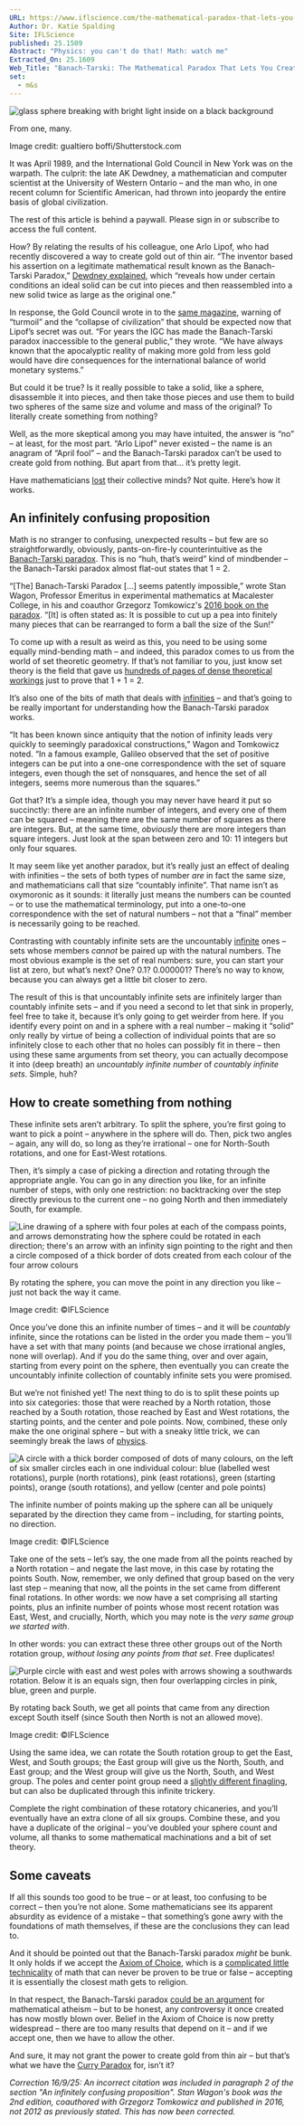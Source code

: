 ```yaml
---
URL: https://www.iflscience.com/the-mathematical-paradox-that-lets-you-create-something-from-nothing-80687
Author: Dr. Katie Spalding
Site: IFLScience
published: 25.1509
Abstract: "Physics: you can't do that! Math: watch me"
Extracted_On: 25.1609
Web_Title: "Banach-Tarski: The Mathematical Paradox That Lets You Create Something From Nothing"
set:
  - m&s
---
```


![glass sphere breaking with bright light inside on a black background](https://assets.iflscience.com/assets/articleNo/80687/aImg/86459/breaking-glass-s.jpg)

From one, many.

Image credit: gualtiero boffi/Shutterstock.com

It was April 1989, and the International Gold Council in New York was on the warpath. The culprit: the late AK Dewdney, a mathematician and computer scientist at the University of Western Ontario – and the man who, in one recent column for Scientific American, had thrown into jeopardy the entire basis of global civilization.

The rest of this article is behind a paywall. Please sign in or subscribe to access the full content.

How? By relating the results of his colleague, one Arlo Lipof, who had recently discovered a way to create gold out of thin air. “The inventor based his assertion on a legitimate mathematical result known as the Banach-Tarski Paradox,” [Dewdney explained](https://www.jstor.org/stable/24987222), which “reveals how under certain conditions an ideal solid can be cut into pieces and then reassembled into a new solid twice as large as the original one.”

In response, the Gold Council wrote in to the [same magazine](https://www.imsc.res.in/~sitabhra/teaching/sb18/Dewdney_ScientificAmerican_1989_Sept_Computer_Recreations.pdf), warning of “turmoil” and the “collapse of civilization” that should be expected now that Lipof’s secret was out. “For years the IGC has made the Banach-Tarski paradox inaccessible to the general public,” they wrote. “We have always known that the apocalyptic reality of making more gold from less gold would have dire consequences for the international balance of world monetary systems.”

But could it be true? Is it really possible to take a solid, like a sphere, disassemble it into pieces, and then take those pieces and use them to build two spheres of the same size and volume and mass of the original? To literally create something from nothing?

Well, as the more skeptical among you may have intuited, the answer is “no” – at least, for the most part. “Arlo Lipof” never existed – the name is an anagram of “April fool” – and the Banach-Tarski paradox can’t be used to create gold from nothing. But apart from that… it’s pretty legit.

Have mathematicians [lost](https://www.iflscience.com/15-paradoxes-that-will-make-your-head-explode-45410) their collective minds? Not quite. Here’s how it works.

## **An infinitely confusing proposition**

Math is no stranger to confusing, unexpected results – but few are so straightforwardly, obviously, pants-on-fire-ly counterintuitive as the [Banach-Tarski paradox](https://www.impan.pl/pl/wydawnictwa/czasopisma-i-serie-wydawnicze/fundamenta-mathematicae/all/6/0/92559/sur-la-decomposition-des-ensembles-de-points-en-parties-respectivement-congruentes). This is no “huh, that’s weird” kind of mindbender – the Banach-Tarski paradox almost flat-out states that 1 = 2.

“[The] Banach-Tarski Paradox […] seems patently impossible,” wrote Stan Wagon, Professor Emeritus in experimental mathematics at Macalester College, in his and coauthor Grzegorz Tomkowicz's [2016 book on the paradox](https://www.cambridge.org/core/books/banachtarski-paradox/9C1FEAACF5EF6EB51C99F67136C8FCCB). “[It] is often stated as: It is possible to cut up a pea into finitely many pieces that can be rearranged to form a ball the size of the Sun!”

To come up with a result as weird as this, you need to be using some equally mind-bending math – and indeed, this paradox comes to us from the world of set theoretic geometry. If that’s not familiar to you, just know set theory is the field that gave us [hundreds of pages of dense theoretical workings](https://lesharmoniesdelesprit.wordpress.com/wp-content/uploads/2015/11/whiteheadrussell-principiamathematicavolumei.pdf) just to prove that 1 + 1 = 2. 

It’s also one of the bits of math that deals with [infinities](https://www.iflscience.com/welcome-to-hilberts-grand-hotel-a-crash-course-in-understanding-infinity-60451) – and that’s going to be really important for understanding how the Banach-Tarski paradox works. 

“It has been known since antiquity that the notion of infinity leads very quickly to seemingly paradoxical constructions,” Wagon and Tomkowicz noted. “In a famous example, Galileo observed that the set of positive integers can be put into a one-one correspondence with the set of square integers, even though the set of nonsquares, and hence the set of all integers, seems more numerous than the squares.”

Got that? It’s a simple idea, though you may never have heard it put so succinctly: there are an infinite number of integers, and every one of them can be squared – meaning there are the same number of squares as there are integers. But, at the same time, _obviously_ there are more integers than square integers. Just look at the span between zero and 10: 11 integers but only four squares.

It may seem like yet another paradox, but it’s really just an effect of dealing with infinities – the sets of both types of number _are_ in fact the same size, and mathematicians call that size “countably infinite”. That name isn’t as oxymoronic as it sounds: it literally just means the numbers can be counted – or to use the mathematical terminology, put into a one-to-one correspondence with the set of natural numbers – not that a “final” member is necessarily going to be reached.

Contrasting with countably infinite sets are the uncountably [infinite](https://www.iflscience.com/sometimes-our-brains-think-infinity-is-smaller-than-real-numbers-what-the-heck-76101) ones – sets whose members _cannot_ be paired up with the natural numbers. The most obvious example is the set of real numbers: sure, you can start your list at zero, but what’s next? One? 0.1? 0.000001? There’s no way to know, because you can always get a little bit closer to zero.

The result of this is that uncountably infinite sets are infinitely larger than countably infinite sets – and if you need a second to let that sink in properly, feel free to take it, because it’s only going to get weirder from here. If you identify every point on and in a sphere with a real number – making it “solid” only really by virtue of being a collection of individual points that are so infinitely close to each other that no holes can possibly fit in there – then using these same arguments from set theory, you can actually decompose it into (deep breath) an _uncountably infinite number_ of _countably infinite sets_. Simple, huh?

## **How to create something from nothing**

These infinite sets aren’t arbitrary. To split the sphere, you’re first going to want to pick a point – anywhere in the sphere will do. Then, pick two angles – again, any will do, so long as they’re irrational – one for North-South rotations, and one for East-West rotations.

Then, it’s simply a case of picking a direction and rotating through the appropriate angle. You can go in any direction you like, for an infinite number of steps, with only one restriction: no backtracking over the step directly previous to the current one – no going North and then immediately South, for example.

![Line drawing of a sphere with four poles at each of the compass points, and arrows demonstrating how the sphere could be rotated in each direction; there's an arrow with an infinity sign pointing to the right and then a circle composed of a thick border of dots created from each colour of the four arrow colours](https://assets.iflscience.com/assets/articleNo/80687/iImg/86456/Banach-Tarski%20paradox%20sphere%20illustrations%20Image%201%20-%20v2.jpg "Line drawing of a sphere with four poles at each of the compass points, and arrows demonstrating how the sphere could be rotated in each direction; there's an arrow with an infinity sign pointing to the right and then a circle composed of a thick border of dots created from each colour of the four arrow colours")

By rotating the sphere, you can move the point in any direction you like – just not back the way it came.

Image credit: ©IFLScience

Once you’ve done this an infinite number of times – and it will be _countably_ infinite, since the rotations can be listed in the order you made them – you’ll have a set with that many points (and because we chose irrational angles, none will overlap). And if you do the same thing, over and over again, starting from every point on the sphere, then eventually you can create the uncountably infinite collection of countably infinite sets you were promised.

But we’re not finished yet! The next thing to do is to split these points up into six categories: those that were reached by a North rotation, those reached by a South rotation, those reached by East and West rotations, the starting points, and the center and pole points. Now, combined, these only make the one original sphere – but with a sneaky little trick, we can seemingly break the laws of [physics](https://www.iflscience.com/tags/physics).

![A circle with a thick border composed of dots of many colours, on the left of six smaller circles each in one individual colour: blue (labelled west rotations), purple (north rotations), pink (east rotations), green (starting points), orange (south rotations), and yellow (center and pole points)](https://assets.iflscience.com/assets/articleNo/80687/iImg/86457/Banach-Tarski%20paradox%20sphere%20illustrations%20Image%202%20-%20v2.jpg "A circle with a thick border composed of dots of many colours, on the left of six smaller circles each in one individual colour: blue (labelled west rotations), purple (north rotations), pink (east rotations), green (starting points), orange (south rotations), and yellow (center and pole points)")

The infinite number of points making up the sphere can all be uniquely separated by the direction they came from – including, for starting points, no direction.

Image credit: ©IFLScience

Take one of the sets – let’s say, the one made from all the points reached by a North rotation – and negate the last move, in this case by rotating the points South. Now, remember, we only defined that group based on the very last step – meaning that now, all the points in the set came from different final rotations. In other words: we now have a set comprising all starting points, plus an infinite number of points whose most recent rotation was East, West, and crucially, North, which you may note is the _very same group we started with_. 

In other words: you can extract these three other groups out of the North rotation group, _without losing any points from that set_. Free duplicates!

![Purple circle with east and west poles with arrows showing a southwards rotation. Below it is an equals sign, then four overlapping circles in pink, blue, green and purple.](https://assets.iflscience.com/assets/articleNo/80687/iImg/86458/Banach-Tarski%20paradox%20sphere%20illustrations%20Image%203%20-%20v2.jpg "Purple circle with east and west poles with arrows showing a southwards rotation. Below it is an equals sign, then four overlapping circles in pink, blue, green and purple.")

By rotating back South, we get all points that came from any direction except South itself (since South then North is not an allowed move).

Image credit: ©IFLScience

Using the same idea, we can rotate the South rotation group to get the East, West, and South groups; the East group will give us the North, South, and East group; and the West group will give us the North, South, and West group. The poles and center point group need a [slightly different finagling](https://www.quantamagazine.org/how-a-mathematical-paradox-allows-infinite-cloning-20210826/), but can also be duplicated through this infinite trickery.

Complete the right combination of these rotatory chicaneries, and you’ll eventually have an extra clone of all six groups. Combine these, and you have a duplicate of the original – you’ve doubled your sphere count and volume, all thanks to some mathematical machinations and a bit of set theory.

## **Some caveats**

If all this sounds too good to be true – or at least, too confusing to be correct – then you’re not alone. Some mathematicians see its apparent absurdity as evidence of a mistake – that something’s gone awry with the foundations of math themselves, if these are the conclusions they can lead to.

And it should be pointed out that the Banach-Tarski paradox _might_ be bunk. It only holds if we accept the [Axiom of Choice](https://www.britannica.com/science/axiom-of-choice), which is a [complicated little technicality](https://www.iflscience.com/oops-newly-discovered-infinities-might-have-broken-the-mathematical-universe-77295) of math that can never be proven to be true or false – accepting it is essentially the closest math gets to religion.

In that respect, the Banach-Tarski paradox [could be an argument](https://ieeexplore.ieee.org/document/1691244) for mathematical atheism – but to be honest, any controversy it once created has now mostly blown over. Belief in the Axiom of Choice is now pretty widespread – there are too many results that depend on it – and if we accept one, then we have to allow the other.

And sure, it may not grant the power to create gold from thin air – but that’s what we have the [Curry Paradox](https://www.iflscience.com/where-does-infinite-chocolate-trick-work-35547) for, isn’t it?

_Correction 16/9/25: An incorrect citation was included in paragraph 2 of the section "An infinitely confusing proposition". Stan Wagon's book was the 2nd edition, coauthored with Grzegorz Tomkowicz and published in 2016, not 2012 as previously stated. This has now been corrected._